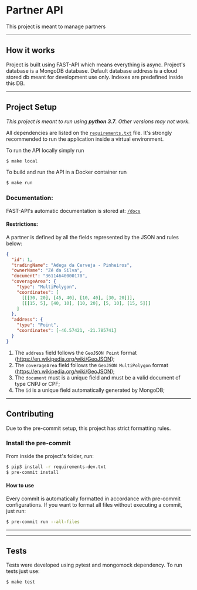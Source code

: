 # Partner API

This project is meant to manage partners

---
## How it works

Project is built using FAST-API which means everything is async.
Project's database is a MongoDB database. Default database address is a cloud stored db
meant for development use only. Indexes are predefined inside this DB.

---
## Project Setup

*This project is meant to run using **python 3.7**. Other versions may not work.*

All dependencies are listed on the [`requirements.txt`](requirements.txt) file. 
It's strongly recommended to run the application inside a virtual environment.

To run the API locally simply run 
```sh
$ make local
```
To build and run the API in a Docker container run
```sh
$ make run
```

### Documentation:
FAST-API's automatic documentation is stored at: [`/docs`](http://localhost:3000/docs)

#### Restrictions:

A partner is defined by all the fields represented by the JSON and rules below:
```json
{
  "id": 1, 
  "tradingName": "Adega da Cerveja - Pinheiros",
  "ownerName": "Zé da Silva",
  "document": "36114640000170",
  "coverageArea": { 
    "type": "MultiPolygon", 
    "coordinates": [
      [[[30, 20], [45, 40], [10, 40], [30, 20]]], 
      [[[15, 5], [40, 10], [10, 20], [5, 10], [15, 5]]]
    ]
  },
  "address": { 
    "type": "Point",
    "coordinates": [-46.57421, -21.785741]
  }
}
```

1. The `address` field follows the `GeoJSON Point` format (https://en.wikipedia.org/wiki/GeoJSON);
2. The `coverageArea` field follows the `GeoJSON MultiPolygon` format (https://en.wikipedia.org/wiki/GeoJSON);
3. The `document` must is a unique field and must be a valid document of type CNPJ or CPF;
4. The `id` is a unique field automatically generated by MongoDB;

---
## Contributing
Due to the pre-commit setup, this project has strict formatting rules.

### Install the pre-commit
From inside the project's folder, run:
```sh
$ pip3 install -r requirements-dev.txt
$ pre-commit install
```

#### How to use
Every commit is automatically formatted in accordance with pre-commit configurations.
If you want to format all files without executing a commit, just run:
```sh
$ pre-commit run --all-files
```
---

---
## Tests

Tests were developed using pytest and mongomock dependency.
To run tests just use:
```sh
$ make test
```